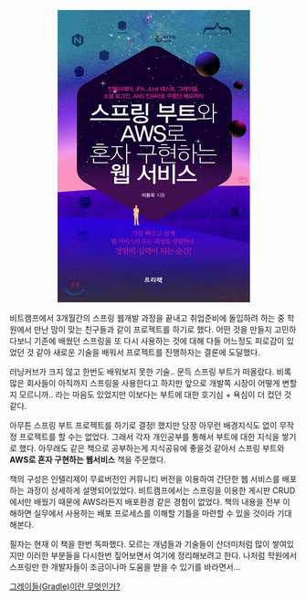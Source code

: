 <p align="center">
<img src="https://github.com/naldal/naldal.github.io/blob/master/assets/images/a_book.jpg"></p>


비트캠프에서 3개월간의 스프링 웹개발 과정을 끝내고 취업준비에 돌입하려 하는 중 학원에서 만난 맘이 맞는 친구들과 같이 프로젝트를 하기로 했다. 어떤 것을 만들지 고민하다보니 기존에 배웠던 스프링을 또 다시 사용하는 것에 대해 다들 어느정도 피로감이 있었던 것 같아 새로운 기술을 배워서 프로젝트를 진행하자는 결론에 도달했다.

러닝커브가 크지 않고 한번도 배워보지 못한 기술.. 문득 스프링 부트가 떠올랐다. 비록 많은 회사들이 아직까지 스프링을 사용한다고 하지만 앞으로 개발쪽 시장이 어떻게 변할지 모르니까.. 라는 마음도 있었지만 이보다는 부트에 대한 호기심 + 욕심이 더 컸던 것 같다.

아무튼 스프링 부트 프로젝트를 하기로 결정! 했지만 당장 아무런 배경지식도 없이 무작정 프로젝트를 할 수는 없었다. 그래서 각자 개인공부를 통해서 부트에 대한 지식을 쌓기로 했다. 아무래도 같은 책으로 공부하는게 지식공유에 좋을것 같아서 스프링 부트와 **AWS로 혼자 구현하는 웹서비스** 책을 주문했다.

책의 구성은 인텔리제이 무료버전인 커뮤니티 버전을 이용하여 간단한 웹 서비스를 배포하는 과정이 상세하게 설명되어있었다. 비트캠프에서는 스프링을 이용한 게시판 CRUD 에서만 배웠기 때문에 AWS라든지 배포환경 같은 경험이 없었다. 책의 내용을 전부 이해하면 실무에서 사용하는 배포 프로세스를 이해할 기틀을 마련할 수 있을 것이라 기대해본다.

필자는 현재 이 책을 한번 독파했다. 모르는 개념들과 기술들이 산더미처럼 많이 쌓여있지만 이러한 부분들을 다시한번 짚어보면서 여기에 정리해보려고 한다. 나처럼 학원에서 스프링만 한 개발자들이 조금이나마 도움을 받을 수 있기를 바라면서...

[그레이들(Gradle)이란 무엇인가?](https://www.notion.so/Gradle-a2f6e9606cbb47df8d540d9f6702ce05)
